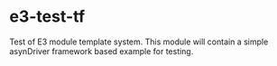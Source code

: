 # e3-test-tf
Test of E3 module template system.
This module will contain a simple asynDriver framework based example for testing.
